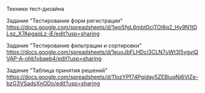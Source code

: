 Техники тест-дизайна

Задание "Тестирование форм регистрации"
https://docs.google.com/spreadsheets/d/1wp5fgL6mbt0ciTOl8q2_Hy9N1tDLgz_X7ApgaqLz-iE/edit?usp=sharing

Задание "Тестирование фильтрации и сортировки"
https://docs.google.com/spreadsheets/d/1euoJbFLHDci3CLN7uWt3I5vgviQVAP-A-ohb1vbaeb4/edit?usp=sharing

Задание "Таблица принятия решений"
https://docs.google.com/spreadsheets/d/11ozYPf74Pgiday5ZEBiuqNi6VlZe-bzG3VSadsXnODo/edit?usp=sharing
